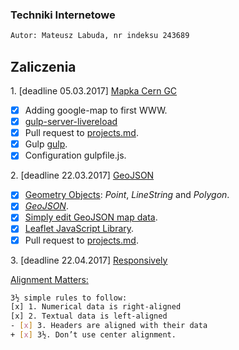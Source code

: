### Techniki Internetowe

```sh
Autor: Mateusz Labuda, nr indeksu 243689
```

## Zaliczenia

1\. [deadline 05.03.2017] [Mapka Cern GC](https://mlabuda2.github.io/ti_2017/googlemap)
+ [x] Adding google-map to first WWW.
+ [x] [gulp-server-livereload](https://www.npmjs.com/package/gulp-server-livereload)
+ [x] Pull request to [projects.md](https://github.com/h5c3j/ti/blob/master/projects.md).
+ [x] Gulp [gulp](http://gulpjs.com).
+ [x] Configuration gulpfile.js.

2\. [deadline 22.03.2017] [GeoJSON](https://mlabuda2.github.io/ti_2017/geojson)

+ [x] [Geometry Objects](http://geojson.org/geojson-spec.html#geometry-objects): _Point_, _LineString_ and _Polygon_.
+ [x] [_GeoJSON_](http://geojson.org/).
+ [x] [Simply edit GeoJSON map data](http://geojson.io).
+ [x] [Leaflet JavaScript Library](http://leafletjs.com/).
+ [x] Pull request to [projects.md](https://github.com/h5c3j/ti/blob/master/projects.md).

3\. [deadline 22.04.2017] [Responsively](https://mlabuda2.github.io/ti_2017/responsivesite.html)

[Alignment Matters:](https://medium.com/mission-log/design-better-data-tables-430a30a00d8c#.fphiqpenc)
```sh
3½ simple rules to follow:
[x] 1. Numerical data is right-aligned
[x] 2. Textual data is left-aligned
- [x] 3. Headers are aligned with their data
+ [x] 3½. Don’t use center alignment.
```
